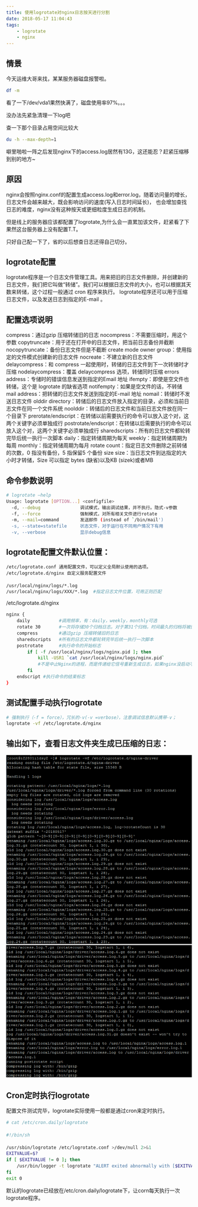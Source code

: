 ```yaml
---
title: 使用logrotate对nginx日志按天进行分割
date: 2018-05-17 11:04:43
tags:
    - logrotate
    - nginx
---
```


## 情景

今天运维大哥来找，某某服务器磁盘报警啦。

``` bash
df -m
```

看了一下/dev/vda1果然快满了，磁盘使用率97%。。。

没办法先紧急清理一下log吧

查一下那个目录占用空间比较大

``` bash
du -h --max-depth=1
```

噼里啪啦一阵之后发现nginx下的access.log居然有13G，这还能忍？赶紧压缩移到别的地方~

## 原因

nginx会按照nginx.conf的配置生成access.log和error.log，随着访问量的增长，日志文件会越来越大，既会影响访问的速度(写入日志时间延长)，
也会增加查找日志的难度，nginx没有这种按天或更细粒度生成日志的机制。

但是线上的服务器应该都配置了logrotate,为什么会一直累加该文件，赶紧看了下果然这台服务器上没有配置T.T。

只好自己配一下了，省的以后想查日志还得自己切分。

## logrotate配置

logrotate程序是一个日志文件管理工具。用来把旧的日志文件删除，并创建新的日志文件，我们把它叫做“转储”。我们可以根据日志文件的大小，也可以根据其天数来转储，这个过程一般通过 cron 程序来执行。
logrotate程序还可以用于压缩日志文件，以及发送日志到指定的E-mail 。

## 配置选项说明
compress：通过gzip 压缩转储旧的日志
nocompress：不需要压缩时，用这个参数 
copytruncate：用于还在打开中的日志文件，把当前日志备份并截断 
nocopytruncate：备份日志文件但是不截断 
create mode owner group：使用指定的文件模式创建新的日志文件 
nocreate：不建立新的日志文件 
delaycompress：和 compress 一起使用时，转储的日志文件到下一次转储时才压缩 
nodelaycompress：覆盖 delaycompress 选项，转储同时压缩
errors address：专储时的错误信息发送到指定的Email 地址 
ifempty：即使是空文件也转储，这个是 logrotate 的缺省选项
notifempty：如果是空文件的话，不转储 
mail address：把转储的日志文件发送到指定的E-mail 地址 
nomail：转储时不发送日志文件 
olddir directory：转储后的日志文件放入指定的目录，必须和当前日志文件在同一个文件系统 
noolddir：转储后的日志文件和当前日志文件放在同一个目录下 
prerotate/endscript：在转储以前需要执行的命令可以放入这个对，这两个关键字必须单独成行 
postrotate/endscript：在转储以后需要执行的命令可以放入这个对，这两个关键字必须单独成行 
sharedscripts：所有的日志文件都轮转完毕后统一执行一次脚本 
daily：指定转储周期为每天 
weekly：指定转储周期为每周 
monthly：指定转储周期为每月 
rotate count：指定日志文件删除之前转储的次数，0 指没有备份，5 指保留5 个备份 
size size：当日志文件到达指定的大小时才转储，Size 可以指定 bytes (缺省)以及KB (sizek)或者MB

## 命令参数说明
``` bash
# logrotate –help
Usage: logrotate [OPTION...] <configfile>
  -d, --debug               调试模式，输出调试结果，并不执行。隐式-v参数
  -f, --force               强制模式，对所有相关文件进行rotate
  -m, --mail=command        发送邮件 (instead of `/bin/mail')
  -s, --state=statefile     状态文件，对于运行在不同用户情况下有用
  -v, --verbose             显示debug信息
```

## logrotate配置文件默认位置：
``` bash
/etc/logrotate.conf 通用配置文件，可以定义全局默认使用的选项。 
/etc/logrotate.d/nginx 自定义服务配置文件

/usr/local/nginx/logs/*.log
/usr/local/nginx/logs/XXX/*.log  #指定日志文件位置，可用正则匹配
```

/etc/logrotate.d/nginx

``` bash
nginx {
    daily           #调用频率，有：daily，weekly，monthly可选
    rotate 30       #一次将存储30个归档日志。对于第31个归档，时间最久的归档将被删除。
    compress        #通过gzip 压缩转储旧的日志 
    sharedscripts   #所有的日志文件都轮转完毕后统一执行一次脚本
    postrotate      #执行命令的开始标志
        if [ -f /usr/local/nginx/logs/nginx.pid ]; then
            kill -USR1 `cat /usr/local/nginx/logs/nginx.pid`
            #不是中止Nginx的进程，而是传递给它信号重新生成日志，如果nginx没启动不做操作
        fi
    endscript #执行命令的结束标志
}
```

## 测试配置手动执行logrotate
``` bash
# 强制执行（-f = force），冗长的-v(-v =verbose），注意调试信息默认携带-v；
logrotate -vf /etc/logrotate.d/nginx
```

## 输出如下，查看日志文件夹生成已压缩的日志：
![logrotate_1.png](/upload/logrotate/logrotate_1.png)
![logrotate_2.png](/upload/logrotate/logrotate_2.png)

## Cron定时执行logrotate

配置文件测试完毕，logrotate实际使用一般都是通过cron来定时执行。

``` bash
# cat /etc/cron.daily/logrotate

#!/bin/sh

/usr/sbin/logrotate /etc/logrotate.conf >/dev/null 2>&1
EXITVALUE=$?
if [ $EXITVALUE != 0 ]; then
    /usr/bin/logger -t logrotate "ALERT exited abnormally with [$EXITVALUE]"
fi
exit 0
```

默认的logrotate已经放在/etc/cron.daily/logrotate下，让corn每天执行一次logrotate程序。



